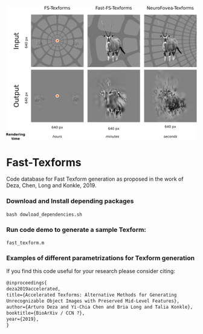 <img src="https://github.com/ArturoDeza/Fast-Texforms/blob/master/TexForms_Comparison.png" width="800">


# Fast-Texforms

Code database for Fast Texform generation as proposed in the work of Deza, Chen, Long and Konkle, 2019.

### Download and Install depending packages

```
bash dowload_dependencies.sh
```

### Run code demo to generate a sample Texform:

```
fast_texform.m 
```

### Examples of different parametrizations for Texform generation

If you find this code useful for your research please consider citing:

```
@inproceedings{
deza2019accelerated,
title={Accelerated Texforms: Alternative Methods for Generating Unrecognizable Object Images with Preserved Mid-Level Features},
author={Arturo Deza and Yi-Chia Chen and Bria Long and Talia Konkle},
booktitle={BioArXiv / CCN ?},
year={2019},
}
```
